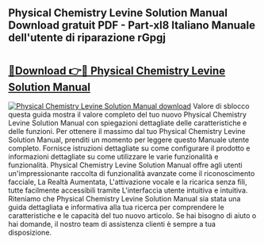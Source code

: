 ## Physical Chemistry Levine Solution Manual Download gratuit PDF - Part-xl8 Italiano Manuale dell'utente di riparazione rGpgj

# <h2><a href="http://dffcl9.blite.top/?on=Physical+Chemistry+Levine+Solution+Manual">🔗Download 👉🔴 Physical Chemistry Levine Solution Manual</a></h2>

[![Physical Chemistry Levine Solution Manual download](https://i.imgur.com/lujVjoI.png)](http://dffcl9.blite.top/?on=Physical+Chemistry+Levine+Solution+Manual)
Valore di sblocco questa guida mostra il valore completo del tuo nuovo Physical Chemistry Levine Solution Manual con spiegazioni dettagliate delle caratteristiche e delle funzioni. Per ottenere il massimo dal tuo Physical Chemistry Levine Solution Manual, prenditi un momento per leggere questo Manuale utente completo. Fornisce istruzioni dettagliate su come configurare il prodotto e informazioni dettagliate su come utilizzare le varie funzionalità e funzionalità. Physical Chemistry Levine Solution Manual offre agli utenti un'impressionante raccolta di funzionalità avanzate come il riconoscimento facciale, La Realtà Aumentata, L'attivazione vocale e la ricarica senza fili, tutte facilmente accessibili tramite L'interfaccia utente intuitiva e intuitiva. Riteniamo che Physical Chemistry Levine Solution Manual sia stata una guida dettagliata e informativa alla tua ricerca per comprendere le caratteristiche e le capacità del tuo nuovo articolo. Se hai bisogno di aiuto o hai domande, il nostro team di assistenza clienti è sempre a tua disposizione.
